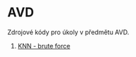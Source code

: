 # AVD

Zdrojové kódy pro úkoly v předmětu AVD.

1. [KNN - brute force](https://github.com/RadimBaca/AVD/tree/main/knn_bf "KNN")
